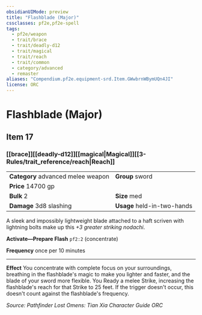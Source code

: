 ```yaml
---
obsidianUIMode: preview
title: "Flashblade (Major)"
cssclasses: pf2e,pf2e-spell
tags:
  - pf2e/weapon
  - trait/brace
  - trait/deadly-d12
  - trait/magical
  - trait/reach
  - trait/common
  - category/advanced
  - remaster
aliases: "Compendium.pf2e.equipment-srd.Item.GWwbrnWBymUQn4JI"
license: ORC
---
```

# Flashblade (Major)
## Item 17
### [[brace]][[deadly-d12]][[magical|Magical]][[3-Rules/trait_reference/reach|Reach]] 

|  |  |
| -- | -- |
| **Category** advanced melee weapon | **Group** sword |
| **Price** 14700 gp |  |
| **Bulk** 2 | **Size** med |
| **Damage** 3d8 slashing  | **Usage** held-in-two-hands |



A sleek and impossibly lightweight blade attached to a haft scriven with lightning bolts make up this _+3 greater striking nodachi_.

**Activate—Prepare Flash** `pf2:2` (concentrate)

**Frequency** once per 10 minutes

* * *

**Effect** You concentrate with complete focus on your surroundings, breathing in the flashblade's magic to make you lighter and faster, and the blade of your sword more flexible. You Ready a melee Strike, increasing the flashblade's reach for that Strike to 25 feet. If the trigger doesn't occur, this doesn't count against the flashblade's frequency.

*Source: Pathfinder Lost Omens: Tian Xia Character Guide*
*ORC*